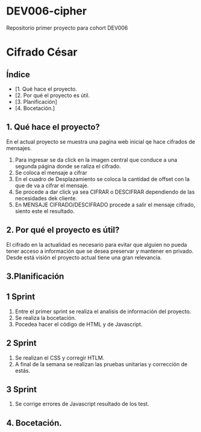 # DEV006-cipher
Repositorio primer proyecto para cohort DEV006
# Cifrado César

## Índice

* [1. Qué hace el proyecto.
* [2. Por qué el proyecto es útil.
* [3. Planificación]
* [4. Bocetación.]


## 1. Qué hace el proyecto?
En el actual proyecto se muestra una pagína web inicial qe hace cifrados de mensajes.
   1. Para ingresar se da click en la imagen central que conduce a una segunda página donde se raliza el cifrado.
   2. Se coloca el mensaje a cifrar
   3. En el cuadro de Desplazamiento se coloca la cantidad de offset con la que de va a cifrar el mensaje.
   4. Se procede a dar click ya sea CIFRAR o DESCIFRAR dependiendo de las necesidades dek cliente.
   5. En MENSAJE CIFRADO/DESCIFRADO procede a salir el mensaje cifrado, siento este el resultado.
 ## 2. Por qué el proyecto es útil?
 El cifrado en la actualidad es necesario para evitar que alguien no pueda tener acceso a información que se desea preservar
 y mantener en privado. Desde está visión el proyecto actual tiene una gran relevancia. 


## 3.Planificación
  ## 1 Sprint

  1. Entre el primer sprint se realiza el analisis de información del proyecto.
  2. Se realiza la bocetación.
  3. Pocedea hacer el código de HTML y de Javascript.

  ## 2 Sprint

  1. Se realizan el CSS y corregir HTLM.
  2. A final de la semana se realizan las pruebas unitarias y corrección de estás.

 ## 3 Sprint
  
  1. Se corrige errores de Javascript resultado de los test. 

## 4. Bocetación.




